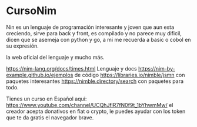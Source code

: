 # CursoNim
Nin es un lenguaje de programación interesante y joven que aun esta creciendo, sirve para back y front, es compilado y no parece muy dificil, dicen que se asemeja con python y go, a mi me recuerda a basic o cobol en su expresión.

la web oficial del lenguaje y mucho más.

https://nim-lang.org/docs/times.html Lenguaje y docs
https://nim-by-example.github.io/ejemplos de código
https://libraries.io/nimble/jsmn   con paquetes interesantes
https://nimble.directory/search    con paquetes para todo.


Tienes un curso en Español aquí: https://www.youtube.com/channel/UCQhJflR7fN0f9t_1bYhwmMw/
el creador acepta donativos en fiat o crypto, le puedes ayudar con los token que te da gratis el navegador brave.

